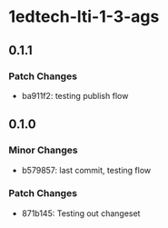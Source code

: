# 1edtech-lti-1-3-ags

## 0.1.1

### Patch Changes

- ba911f2: testing publish flow

## 0.1.0

### Minor Changes

- b579857: last commit, testing flow

### Patch Changes

- 871b145: Testing out changeset
